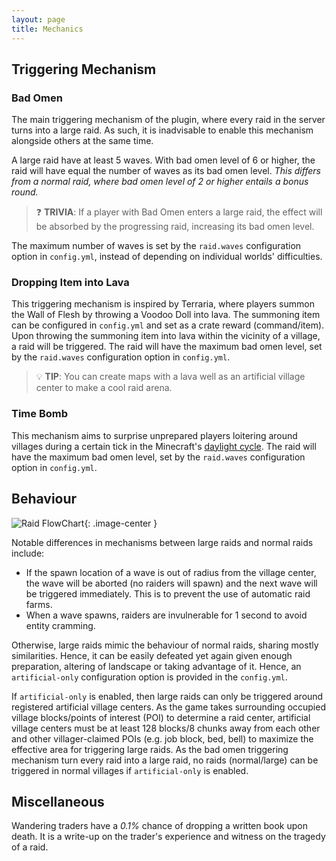 ```yaml
---
layout: page
title: Mechanics
---
```


## Triggering Mechanism

### Bad Omen

The main triggering mechanism of the plugin, where every raid in the server turns into a large raid. As such, it is inadvisable to enable this mechanism alongside others at the same time.

A large raid have at least 5 waves. With bad omen level of 6 or higher, the raid will have equal the number of waves as its bad omen level. _This differs from a normal raid, where bad omen level of 2 or higher entails a bonus round._

> ❓ **TRIVIA**: If a player with Bad Omen enters a large raid, the effect will be absorbed by the progressing raid, increasing its bad omen level.

The maximum number of waves is set by the `raid.waves` configuration option in `config.yml`, instead of depending on individual worlds' difficulties.

### Dropping Item into Lava

This triggering mechanism is inspired by Terraria, where players summon the Wall of Flesh by throwing a Voodoo Doll into lava. The summoning item can be configured in `config.yml` and set as a crate reward (command/item). Upon throwing the summoning item into lava within the vicinity of a village, a raid will be triggered. The raid will have the maximum bad omen level, set by the `raid.waves` configuration option in `config.yml`.

> 💡 **TIP**: You can create maps with a lava well as an artificial village center to make a cool raid arena.

### Time Bomb

This mechanism aims to surprise unprepared players loitering around villages during a certain tick in the Minecraft's [daylight cycle](https://minecraft.fandom.com/wiki/Daylight_cycle). The raid will have the maximum bad omen level, set by the `raid.waves` configuration option in `config.yml`.

## Behaviour

![Raid FlowChart](./assets/images/raid-flowchart.png){: .image-center }

Notable differences in mechanisms between large raids and normal raids include:

- If the spawn location of a wave is out of radius from the village center, the wave will be aborted (no raiders will spawn) and the next wave will be triggered immediately. This is to prevent the use of automatic raid farms.
- When a wave spawns, raiders are invulnerable for 1 second to avoid entity cramming.

Otherwise, large raids mimic the behaviour of normal raids, sharing mostly similarities. Hence, it can be easily defeated yet again given enough preparation, altering of landscape or taking advantage of it. Hence, an `artificial-only` configuration option is provided in the `config.yml`.

If `artificial-only` is enabled, then large raids can only be triggered around registered artificial village centers. As the game takes surrounding occupied village blocks/points of interest (POI) to determine a raid center, artificial village centers must be at least 128 blocks/8 chunks away from each other and other villager-claimed POIs (e.g. job block, bed, bell) to maximize the effective area for triggering large raids. As the bad omen triggering mechanism turn every raid into a large raid, no raids (normal/large) can be triggered in normal villages if `artificial-only` is enabled.

<style>
    .image-center {
        display: block;
        float: none;
        margin-left: auto;
        margin-right: auto;
    }
</style>

## Miscellaneous

Wandering traders have a _0.1%_ chance of dropping a written book upon death. It is a write-up on the trader's experience and witness on the tragedy of a raid.

